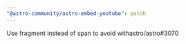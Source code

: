 ```yaml
---
"@astro-community/astro-embed-youtube": patch
---
```


Use fragment instead of span to avoid withastro/astro#3070
